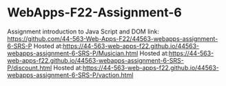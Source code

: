# WebApps-F22-Assignment-6
Assignment introduction to Java Script and DOM
link: https://github.com/44-563-Web-Apps-F22/44563-webapps-assignment-6-SRS-P
Hosted at:https://44-563-web-apps-f22.github.io/44563-webapps-assignment-6-SRS-P/Musician.html
Hosted at:https://44-563-web-apps-f22.github.io/44563-webapps-assignment-6-SRS-P/discount.html
Hosted at:https://44-563-web-apps-f22.github.io/44563-webapps-assignment-6-SRS-P/vaction.html
